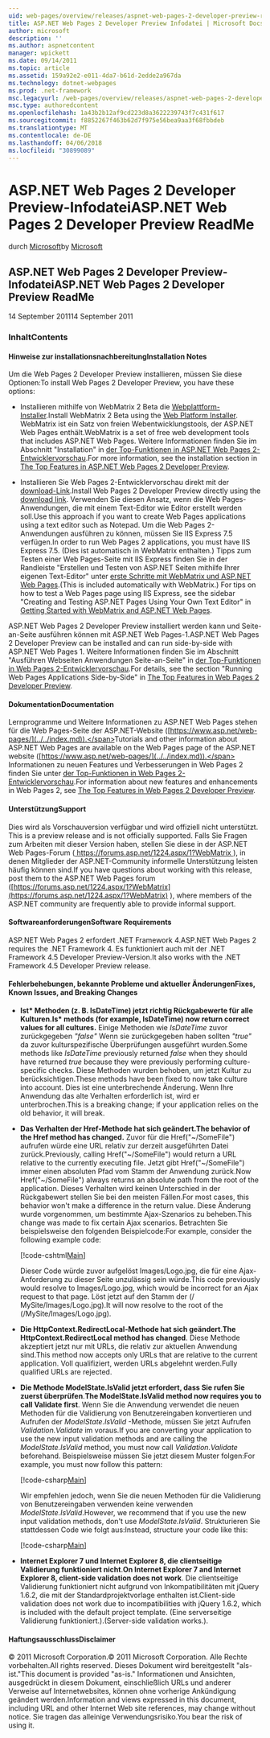 ```yaml
---
uid: web-pages/overview/releases/aspnet-web-pages-2-developer-preview-readme
title: ASP.NET Web Pages 2 Developer Preview Infodatei | Microsoft Docs
author: microsoft
description: ''
ms.author: aspnetcontent
manager: wpickett
ms.date: 09/14/2011
ms.topic: article
ms.assetid: 159a92e2-e011-4da7-b61d-2edde2a967da
ms.technology: dotnet-webpages
ms.prod: .net-framework
msc.legacyurl: /web-pages/overview/releases/aspnet-web-pages-2-developer-preview-readme
msc.type: authoredcontent
ms.openlocfilehash: 1a43b2b12af9cd223d8a3622239743f7c431f617
ms.sourcegitcommit: f8852267f463b62d7f975e56bea9aa3f68fbbdeb
ms.translationtype: MT
ms.contentlocale: de-DE
ms.lasthandoff: 04/06/2018
ms.locfileid: "30899089"
---
```

<a name="aspnet-web-pages-2-developer-preview-readme"></a><span data-ttu-id="a4206-102">ASP.NET Web Pages 2 Developer Preview-Infodatei</span><span class="sxs-lookup"><span data-stu-id="a4206-102">ASP.NET Web Pages 2 Developer Preview ReadMe</span></span>
====================
<span data-ttu-id="a4206-103">durch [Microsoft](https://github.com/microsoft)</span><span class="sxs-lookup"><span data-stu-id="a4206-103">by [Microsoft](https://github.com/microsoft)</span></span>

## <a name="aspnet-web-pages-2-developer-preview-readme"></a><span data-ttu-id="a4206-104">ASP.NET Web Pages 2 Developer Preview-Infodatei</span><span class="sxs-lookup"><span data-stu-id="a4206-104">ASP.NET Web Pages 2 Developer Preview ReadMe</span></span>

<span data-ttu-id="a4206-105">14 September 2011</span><span class="sxs-lookup"><span data-stu-id="a4206-105">14 September 2011</span></span>

### <a name="contents"></a><span data-ttu-id="a4206-106">Inhalt</span><span class="sxs-lookup"><span data-stu-id="a4206-106">Contents</span></span>

#### <a id="_Toc303701284"></a>  <span data-ttu-id="a4206-107">Hinweise zur installationsnachbereitung</span><span class="sxs-lookup"><span data-stu-id="a4206-107">Installation Notes</span></span>

<span data-ttu-id="a4206-108">Um die Web Pages 2 Developer Preview installieren, müssen Sie diese Optionen:</span><span class="sxs-lookup"><span data-stu-id="a4206-108">To install Web Pages 2 Developer Preview, you have these options:</span></span>

- <span data-ttu-id="a4206-109">Installieren mithilfe von WebMatrix 2 Beta die [Webplattform-Installer](https://go.microsoft.com/fwlink/?LinkId=226883).</span><span class="sxs-lookup"><span data-stu-id="a4206-109">Install WebMatrix 2 Beta using the [Web Platform Installer](https://go.microsoft.com/fwlink/?LinkId=226883).</span></span> <span data-ttu-id="a4206-110">WebMatrix ist ein Satz von freien Webentwicklungstools, der ASP.NET Web Pages enthält.</span><span class="sxs-lookup"><span data-stu-id="a4206-110">WebMatrix is a set of free web development tools that includes ASP.NET Web Pages.</span></span> <span data-ttu-id="a4206-111">Weitere Informationen finden Sie im Abschnitt "Installation" in [der Top-Funktionen in ASP.NET Web Pages 2-Entwicklervorschau](https://go.microsoft.com/fwlink/?LinkID=227824).</span><span class="sxs-lookup"><span data-stu-id="a4206-111">For more information, see the installation section in [The Top Features in ASP.NET Web Pages 2 Developer Preview](https://go.microsoft.com/fwlink/?LinkID=227824).</span></span>

- <span data-ttu-id="a4206-112">Installieren Sie Web Pages 2-Entwicklervorschau direkt mit der [download-Link](https://go.microsoft.com/fwlink/?LinkID=226335).</span><span class="sxs-lookup"><span data-stu-id="a4206-112">Install Web Pages 2 Developer Preview directly using the [download link](https://go.microsoft.com/fwlink/?LinkID=226335).</span></span> <span data-ttu-id="a4206-113">Verwenden Sie diesen Ansatz, wenn die Web Pages-Anwendungen, die mit einem Text-Editor wie Editor erstellt werden soll.</span><span class="sxs-lookup"><span data-stu-id="a4206-113">Use this approach if you want to create Web Pages applications using a text editor such as Notepad.</span></span> <span data-ttu-id="a4206-114">Um die Web Pages 2-Anwendungen ausführen zu können, müssen Sie IIS Express 7.5 verfügen.</span><span class="sxs-lookup"><span data-stu-id="a4206-114">In order to run Web Pages 2 applications, you must have IIS Express 7.5.</span></span> <span data-ttu-id="a4206-115">(Dies ist automatisch in WebMatrix enthalten.) Tipps zum Testen einer Web Pages-Seite mit IIS Express finden Sie in der Randleiste "Erstellen und Testen von ASP.NET Seiten mithilfe Ihrer eigenen Text-Editor" unter [erste Schritte mit WebMatrix und ASP.NET Web Pages](https://go.microsoft.com/fwlink/?LinkId=202889).</span><span class="sxs-lookup"><span data-stu-id="a4206-115">(This is included automatically with WebMatrix.) For tips on how to test a Web Pages page using IIS Express, see the sidebar "Creating and Testing ASP.NET Pages Using Your Own Text Editor" in [Getting Started with WebMatrix and ASP.NET Web Pages](https://go.microsoft.com/fwlink/?LinkId=202889).</span></span>

<span data-ttu-id="a4206-116">ASP.NET Web Pages 2 Developer Preview installiert werden kann und Seite-an-Seite ausführen können mit ASP.NET Web Pages-1.</span><span class="sxs-lookup"><span data-stu-id="a4206-116">ASP.NET Web Pages 2 Developer Preview can be installed and can run side-by-side with ASP.NET Web Pages 1.</span></span> <a id="a"></a><span data-ttu-id="a4206-117">Weitere Informationen finden Sie im Abschnitt "Ausführen Webseiten Anwendungen Seite-an-Seite" in [der Top-Funktionen in Web Pages 2-Entwicklervorschau](https://go.microsoft.com/fwlink/?LinkID=227824).</span><span class="sxs-lookup"><span data-stu-id="a4206-117">For details, see the section "Running Web Pages Applications Side-by-Side" in [The Top Features in Web Pages 2 Developer Preview](https://go.microsoft.com/fwlink/?LinkID=227824).</span></span>

#### <a id="_Toc303701285"></a>  <span data-ttu-id="a4206-118">Dokumentation</span><span class="sxs-lookup"><span data-stu-id="a4206-118">Documentation</span></span>

<span data-ttu-id="a4206-119">Lernprogramme und Weitere Informationen zu ASP.NET Web Pages stehen für die Web Pages-Seite der ASP.NET-Website ([https://www.asp.net/web-pages/](../../index.md)).</span><span class="sxs-lookup"><span data-stu-id="a4206-119">Tutorials and other information about ASP.NET Web Pages are available on the Web Pages page of the ASP.NET website ([https://www.asp.net/web-pages/](../../index.md)).</span></span> <span data-ttu-id="a4206-120">Informationen zu neuen Features und Verbesserungen in Web Pages 2 finden Sie unter [der Top-Funktionen in Web Pages 2-Entwicklervorschau](https://go.microsoft.com/fwlink/?LinkID=227824).</span><span class="sxs-lookup"><span data-stu-id="a4206-120">For information about new features and enhancements in Web Pages 2, see [The Top Features in Web Pages 2 Developer Preview](https://go.microsoft.com/fwlink/?LinkID=227824).</span></span>

#### <a id="_Toc303701286"></a>  <span data-ttu-id="a4206-121">Unterstützung</span><span class="sxs-lookup"><span data-stu-id="a4206-121">Support</span></span>

<a id="_Toc209852135"></a><span data-ttu-id="a4206-122"><a id="_Toc255833657"></a> Dies wird als Vorschauversion verfügbar und wird offiziell nicht unterstützt.</span><span class="sxs-lookup"><span data-stu-id="a4206-122"><a id="_Toc255833657"></a> This is a preview release and is not officially supported.</span></span> <span data-ttu-id="a4206-123">Falls Sie Fragen zum Arbeiten mit dieser Version haben, stellen Sie diese in der ASP.NET Web Pages-Forum ([ https://forums.asp.net/1224.aspx/1?WebMatrix ](https://forums.asp.net/1224.aspx/1?WebMatrix) ), in denen Mitglieder der ASP.NET-Community informelle Unterstützung leisten häufig können sind.</span><span class="sxs-lookup"><span data-stu-id="a4206-123">If you have questions about working with this release, post them to the ASP.NET Web Pages forum ([https://forums.asp.net/1224.aspx/1?WebMatrix](https://forums.asp.net/1224.aspx/1?WebMatrix) ), where members of the ASP.NET community are frequently able to provide informal support.</span></span>

#### <a id="_Toc303701287"></a>  <span data-ttu-id="a4206-124">Softwareanforderungen</span><span class="sxs-lookup"><span data-stu-id="a4206-124">Software Requirements</span></span>

<span data-ttu-id="a4206-125">ASP.NET Web Pages 2 erfordert .NET Framework 4.</span><span class="sxs-lookup"><span data-stu-id="a4206-125">ASP.NET Web Pages 2 requires the .NET Framework 4.</span></span> <span data-ttu-id="a4206-126">Es funktioniert auch mit der .NET Framework 4.5 Developer Preview-Version.</span><span class="sxs-lookup"><span data-stu-id="a4206-126">It also works with the .NET Framework 4.5 Developer Preview release.</span></span>

<a id="_Toc303701288"></a><a id="_Breaking_Changes"></a>

#### <a name="fixes-known-issues-and-breaking-changes"></a><span data-ttu-id="a4206-127">Fehlerbehebungen, bekannte Probleme und aktueller Änderungen</span><span class="sxs-lookup"><span data-stu-id="a4206-127">Fixes, Known Issues, and Breaking Changes</span></span>

<a id="_Toc224729061"></a><a id="_Toc238051347"></a>

- <span data-ttu-id="a4206-128">**Ist\* Methoden (z. B. IsDateTime) jetzt richtig Rückgabewerte für alle Kulturen.**</span><span class="sxs-lookup"><span data-stu-id="a4206-128">**Is\* methods (for example, IsDateTime) now return correct values for all cultures.**</span></span> <span data-ttu-id="a4206-129">Einige Methoden wie *IsDateTime* zuvor zurückgegeben *"false"* Wenn sie zurückgegeben haben sollten *"true"* da zuvor kulturspezifische Überprüfungen ausgeführt wurden.</span><span class="sxs-lookup"><span data-stu-id="a4206-129">Some methods like *IsDateTime* previously returned *false* when they should have returned *true* because they were previously performing culture-specific checks.</span></span> <span data-ttu-id="a4206-130">Diese Methoden wurden behoben, um jetzt Kultur zu berücksichtigen.</span><span class="sxs-lookup"><span data-stu-id="a4206-130">These methods have been fixed to now take culture into account.</span></span> <span data-ttu-id="a4206-131">Dies ist eine unterbrechende Änderung. Wenn Ihre Anwendung das alte Verhalten erforderlich ist, wird er unterbrochen.</span><span class="sxs-lookup"><span data-stu-id="a4206-131">This is a breaking change; if your application relies on the old behavior, it will break.</span></span>
- <span data-ttu-id="a4206-132">**Das Verhalten der Href-Methode hat sich geändert.**</span><span class="sxs-lookup"><span data-stu-id="a4206-132">**The behavior of the Href method has changed.**</span></span> <span data-ttu-id="a4206-133">Zuvor für die Href("~/SomeFile") aufrufen würde eine URL relativ zur derzeit ausgeführten Datei zurück.</span><span class="sxs-lookup"><span data-stu-id="a4206-133">Previously, calling Href("~/SomeFile") would return a URL relative to the currently executing file.</span></span> <span data-ttu-id="a4206-134">Jetzt gibt Href("~/SomeFile") immer einen absoluten Pfad vom Stamm der Anwendung zurück.</span><span class="sxs-lookup"><span data-stu-id="a4206-134">Now Href("~/SomeFile") always returns an absolute path from the root of the application.</span></span> <span data-ttu-id="a4206-135">Dieses Verhalten wird keinen Unterschied in der Rückgabewert stellen Sie bei den meisten Fällen.</span><span class="sxs-lookup"><span data-stu-id="a4206-135">For most cases, this behavior won't make a difference in the return value.</span></span> <span data-ttu-id="a4206-136">Diese Änderung wurde vorgenommen, um bestimmte Ajax-Szenarios zu beheben.</span><span class="sxs-lookup"><span data-stu-id="a4206-136">This change was made to fix certain Ajax scenarios.</span></span> <span data-ttu-id="a4206-137">Betrachten Sie beispielsweise den folgenden Beispielcode:</span><span class="sxs-lookup"><span data-stu-id="a4206-137">For example, consider the following example code:</span></span> 

    [!code-cshtml[Main](aspnet-web-pages-2-developer-preview-readme/samples/sample1.cshtml)]

    <span data-ttu-id="a4206-138">Dieser Code würde zuvor aufgelöst Images/Logo.jpg, die für eine Ajax-Anforderung zu dieser Seite unzulässig sein würde.</span><span class="sxs-lookup"><span data-stu-id="a4206-138">This code previously would resolve to Images/Logo.jpg, which would be incorrect for an Ajax request to that page.</span></span> <span data-ttu-id="a4206-139">Löst jetzt auf den Stamm der (/ MySite/Images/Logo.jpg).</span><span class="sxs-lookup"><span data-stu-id="a4206-139">It will now resolve to the root of the (/MySite/Images/Logo.jpg).</span></span>
- <span data-ttu-id="a4206-140">**Die HttpContext.RedirectLocal-Methode hat sich geändert**.</span><span class="sxs-lookup"><span data-stu-id="a4206-140">**The HttpContext.RedirectLocal method has changed**.</span></span> <span data-ttu-id="a4206-141">Diese Methode akzeptiert jetzt nur mit URLs, die relativ zur aktuellen Anwendung sind.</span><span class="sxs-lookup"><span data-stu-id="a4206-141">This method now accepts only URLs that are relative to the current application.</span></span> <span data-ttu-id="a4206-142">Voll qualifiziert, werden URLs abgelehnt werden.</span><span class="sxs-lookup"><span data-stu-id="a4206-142">Fully qualified URLs are rejected.</span></span>
- <span data-ttu-id="a4206-143">**Die Methode ModelState.IsValid jetzt erfordert, dass Sie rufen Sie zuerst überprüfen**.</span><span class="sxs-lookup"><span data-stu-id="a4206-143">**The ModelState.IsValid method now requires you to call Validate first**.</span></span> <span data-ttu-id="a4206-144">Wenn Sie die Anwendung verwendet die neuen Methoden für die Validierung von Benutzereingaben konvertieren und Aufrufen der *ModelState.IsValid* -Methode, müssen Sie jetzt Aufrufen *Validation.Validate* im voraus.</span><span class="sxs-lookup"><span data-stu-id="a4206-144">If you are converting your application to use the new input validation methods and are calling the *ModelState.IsValid* method, you must now call *Validation.Validate* beforehand.</span></span> <span data-ttu-id="a4206-145">Beispielsweise müssen Sie jetzt diesem Muster folgen:</span><span class="sxs-lookup"><span data-stu-id="a4206-145">For example, you must now follow this pattern:</span></span> 

    [!code-csharp[Main](aspnet-web-pages-2-developer-preview-readme/samples/sample2.cs)]

  <span data-ttu-id="a4206-146">Wir empfehlen jedoch, wenn Sie die neuen Methoden für die Validierung von Benutzereingaben verwenden keine verwenden *ModelState.IsValid*.</span><span class="sxs-lookup"><span data-stu-id="a4206-146">However, we recommend that if you use the new input validation methods, don't use *ModelState.IsValid*.</span></span> <span data-ttu-id="a4206-147">Strukturieren Sie stattdessen Code wie folgt aus:</span><span class="sxs-lookup"><span data-stu-id="a4206-147">Instead, structure your code like this:</span></span> 

    [!code-csharp[Main](aspnet-web-pages-2-developer-preview-readme/samples/sample3.cs)]
- <span data-ttu-id="a4206-148">**Internet Explorer 7 und Internet Explorer 8, die clientseitige Validierung funktioniert nicht**.</span><span class="sxs-lookup"><span data-stu-id="a4206-148">**On Internet Explorer 7 and Internet Explorer 8, client-side validation does not work**.</span></span> <span data-ttu-id="a4206-149">Die clientseitige Validierung funktioniert nicht aufgrund von Inkompatibilitäten mit jQuery 1.6.2, die mit der Standardprojektvorlage enthalten ist.</span><span class="sxs-lookup"><span data-stu-id="a4206-149">Client-side validation does not work due to incompatibilities with jQuery 1.6.2, which is included with the default project template.</span></span> <span data-ttu-id="a4206-150">(Eine serverseitige Validierung funktioniert.).</span><span class="sxs-lookup"><span data-stu-id="a4206-150">(Server-side validation works.).</span></span>

#### <a id="_Toc303701289"></a>  <span data-ttu-id="a4206-151">Haftungsausschluss</span><span class="sxs-lookup"><span data-stu-id="a4206-151">Disclaimer</span></span>

<span data-ttu-id="a4206-152">© 2011 Microsoft Corporation.</span><span class="sxs-lookup"><span data-stu-id="a4206-152">© 2011 Microsoft Corporation.</span></span> <span data-ttu-id="a4206-153">Alle Rechte vorbehalten.</span><span class="sxs-lookup"><span data-stu-id="a4206-153">All rights reserved.</span></span> <span data-ttu-id="a4206-154">Dieses Dokument wird bereitgestellt "als-ist."</span><span class="sxs-lookup"><span data-stu-id="a4206-154">This document is provided "as-is."</span></span> <span data-ttu-id="a4206-155">Informationen und Ansichten, ausgedrückt in diesem Dokument, einschließlich URLs und anderer Verweise auf Internetwebsites, können ohne vorherige Ankündigung geändert werden.</span><span class="sxs-lookup"><span data-stu-id="a4206-155">Information and views expressed in this document, including URL and other Internet Web site references, may change without notice.</span></span> <span data-ttu-id="a4206-156">Sie tragen das alleinige Verwendungsrisiko.</span><span class="sxs-lookup"><span data-stu-id="a4206-156">You bear the risk of using it.</span></span>
